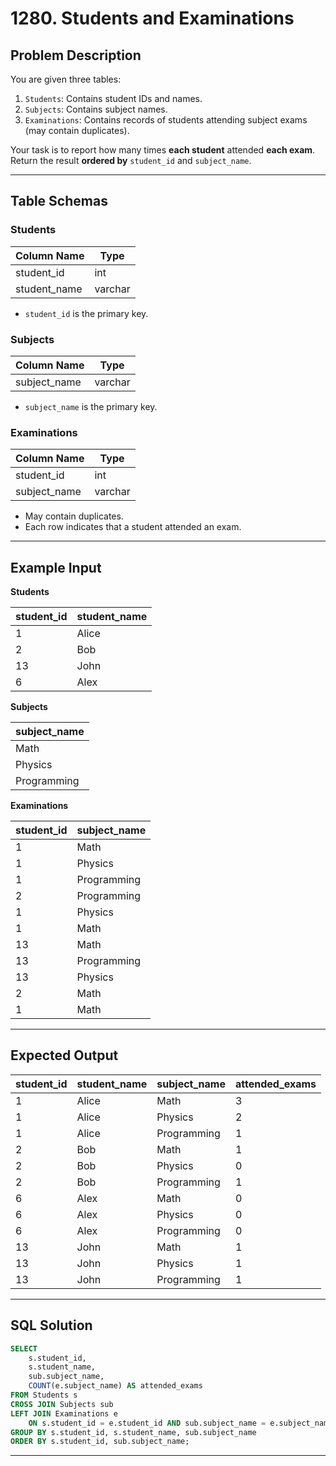 # 1280. Students and Examinations

## Problem Description

You are given three tables:

1. `Students`: Contains student IDs and names.
2. `Subjects`: Contains subject names.
3. `Examinations`: Contains records of students attending subject exams (may contain duplicates).

Your task is to report how many times **each student** attended **each exam**. Return the result **ordered by** `student_id` and `subject_name`.

---

## Table Schemas

### Students

| Column Name   | Type    |
|---------------|---------|
| student_id    | int     |
| student_name  | varchar |

- `student_id` is the primary key.

### Subjects

| Column Name   | Type    |
|---------------|---------|
| subject_name  | varchar |

- `subject_name` is the primary key.

### Examinations

| Column Name   | Type    |
|---------------|---------|
| student_id    | int     |
| subject_name  | varchar |

- May contain duplicates.
- Each row indicates that a student attended an exam.

---

## Example Input

**Students**

| student_id | student_name |
|------------|--------------|
| 1          | Alice        |
| 2          | Bob          |
| 13         | John         |
| 6          | Alex         |

**Subjects**

| subject_name |
|--------------|
| Math         |
| Physics      |
| Programming  |

**Examinations**

| student_id | subject_name |
|------------|--------------|
| 1          | Math         |
| 1          | Physics      |
| 1          | Programming  |
| 2          | Programming  |
| 1          | Physics      |
| 1          | Math         |
| 13         | Math         |
| 13         | Programming  |
| 13         | Physics      |
| 2          | Math         |
| 1          | Math         |

---

## Expected Output

| student_id | student_name | subject_name | attended_exams |
|------------|--------------|--------------|----------------|
| 1          | Alice        | Math         | 3              |
| 1          | Alice        | Physics      | 2              |
| 1          | Alice        | Programming  | 1              |
| 2          | Bob          | Math         | 1              |
| 2          | Bob          | Physics      | 0              |
| 2          | Bob          | Programming  | 1              |
| 6          | Alex         | Math         | 0              |
| 6          | Alex         | Physics      | 0              |
| 6          | Alex         | Programming  | 0              |
| 13         | John         | Math         | 1              |
| 13         | John         | Physics      | 1              |
| 13         | John         | Programming  | 1              |

---

## SQL Solution

```sql
SELECT 
    s.student_id,
    s.student_name,
    sub.subject_name,
    COUNT(e.subject_name) AS attended_exams
FROM Students s
CROSS JOIN Subjects sub
LEFT JOIN Examinations e 
    ON s.student_id = e.student_id AND sub.subject_name = e.subject_name
GROUP BY s.student_id, s.student_name, sub.subject_name
ORDER BY s.student_id, sub.subject_name;
```

---

